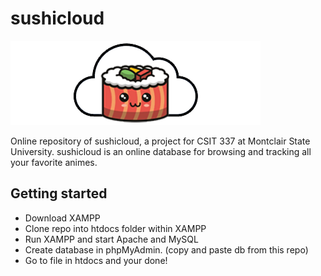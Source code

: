 # sushicloud

![sushicloud_logo](https://raw.githubusercontent.com/sushicloud-online/sushicloud/main/assets/sushicloud.png)

Online repository of sushicloud, a project for CSIT 337 at Montclair State University. sushicloud is an online database for browsing and tracking all your favorite animes. 

## Getting started

- Download XAMPP
- Clone repo into htdocs folder within XAMPP
- Run XAMPP and start Apache and MySQL
- Create database in phpMyAdmin. (copy and paste db from this repo)
- Go to file in htdocs and your done!
